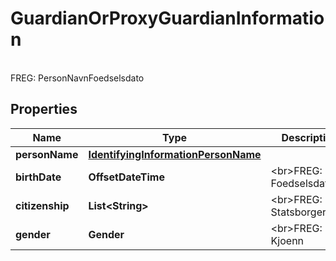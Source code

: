 

# GuardianOrProxyGuardianInformation

<br>FREG: PersonNavnFoedselsdato

## Properties

| Name | Type | Description | Notes |
|------------ | ------------- | ------------- | -------------|
|**personName** | [**IdentifyingInformationPersonName**](IdentifyingInformationPersonName.md) |  |  [optional] |
|**birthDate** | **OffsetDateTime** | &lt;br&gt;FREG: Foedselsdato |  [optional] |
|**citizenship** | **List&lt;String&gt;** | &lt;br&gt;FREG: Statsborgerskap |  [optional] |
|**gender** | **Gender** | &lt;br&gt;FREG: Kjoenn |  [optional] |



